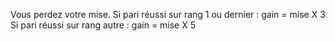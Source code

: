 Vous perdez votre mise.
Si pari réussi sur rang 1 ou dernier : gain = mise X 3
Si pari réussi sur rang autre : gain = mise X 5